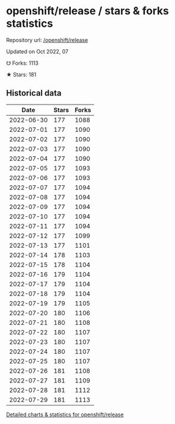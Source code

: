 # openshift/release / stars & forks statistics

Repository url: [/openshift/release](https://github.com/openshift/release)

Updated on Oct 2022, 07

☋ Forks: 1113

★ Stars: 181

## Historical data
| Date | Stars | Forks |
|------|-------|-------|
| 2022-06-30 | 177 | 1088 | 
| 2022-07-01 | 177 | 1090 | 
| 2022-07-02 | 177 | 1090 | 
| 2022-07-03 | 177 | 1090 | 
| 2022-07-04 | 177 | 1090 | 
| 2022-07-05 | 177 | 1093 | 
| 2022-07-06 | 177 | 1093 | 
| 2022-07-07 | 177 | 1094 | 
| 2022-07-08 | 177 | 1094 | 
| 2022-07-09 | 177 | 1094 | 
| 2022-07-10 | 177 | 1094 | 
| 2022-07-11 | 177 | 1094 | 
| 2022-07-12 | 177 | 1099 | 
| 2022-07-13 | 177 | 1101 | 
| 2022-07-14 | 178 | 1103 | 
| 2022-07-15 | 178 | 1104 | 
| 2022-07-16 | 179 | 1104 | 
| 2022-07-17 | 179 | 1104 | 
| 2022-07-18 | 179 | 1104 | 
| 2022-07-19 | 179 | 1105 | 
| 2022-07-20 | 180 | 1106 | 
| 2022-07-21 | 180 | 1108 | 
| 2022-07-22 | 180 | 1107 | 
| 2022-07-23 | 180 | 1107 | 
| 2022-07-24 | 180 | 1107 | 
| 2022-07-25 | 180 | 1107 | 
| 2022-07-26 | 181 | 1108 | 
| 2022-07-27 | 181 | 1109 | 
| 2022-07-28 | 181 | 1112 | 
| 2022-07-29 | 181 | 1113 | 


[Detailed charts & statistics for openshift/release](https://reviewgithub.com/rep/openshift/release)
